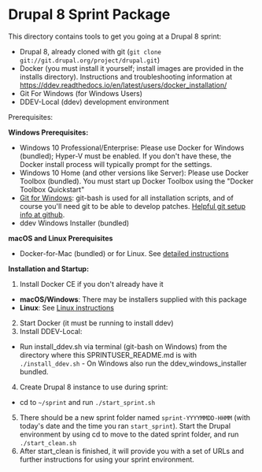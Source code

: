 # Drupal 8 Sprint Package

This directory contains tools to get you going at a Drupal 8 sprint:

* Drupal 8, already cloned with git (`git clone git://git.drupal.org/project/drupal.git`)
* Docker (you must install it yourself; install images are provided in the installs directory). Instructions and troubleshooting information at https://ddev.readthedocs.io/en/latest/users/docker_installation/
* Git For Windows (for Windows Users)
* DDEV-Local (ddev) development environment

Prerequisites:

**Windows Prerequisites:**
* Windows 10 Professional/Enterprise: Please use Docker for Windows (bundled); Hyper-V must be enabled. If you don't have these, the Docker install process will typically prompt for the settings. 
* Windows 10 Home (and other versions like Server): Please use Docker Toolbox (bundled). You must start up Docker Toolbox using the "Docker Toolbox Quickstart"
* [Git for Windows](https://gitforwindows.org/): git-bash is used for all installation scripts, and of course you'll need git to be able to develop patches. [Helpful git setup info at github](https://help.github.com/articles/set-up-git/). 
* ddev Windows Installer (bundled)

**macOS and Linux Prerequisites**
* Docker-for-Mac (bundled) or for Linux. See [detailed instructions](https://ddev.readthedocs.io/en/latest/users/docker_installation/)

**Installation and Startup:**

1. Install Docker CE if you don't already have it
  - **macOS/Windows**: There may be installers supplied with this package
  - **Linux**: See [Linux instructions](https://docs.docker.com/install/#docker-ce)
2. Start Docker (it must be running to install ddev)
3. Install DDEV-Local:
  - Run install_ddev.sh via terminal (git-bash on Windows) from the directory where this SPRINTUSER_README.md is with `./install_ddev.sh` - On Windows also run the ddev_windows_installer bundled.
4. Create Drupal 8 instance to use during sprint:
  - cd to `~/sprint` and run `./start_sprint.sh`
5. There should be a new sprint folder named `sprint-YYYYMMDD-HHMM` (with today's date and the time you ran `start_sprint`). Start the Drupal environment by using cd to move to the dated sprint folder, and run `./start_clean.sh`
6. After start_clean is finished, it will provide you with a set of URLs and further instructions for using your sprint environment.
